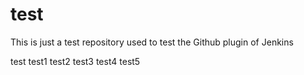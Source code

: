 test
====

This is just a test repository used to test the Github plugin of Jenkins

test
test1
test2
test3
test4
test5

